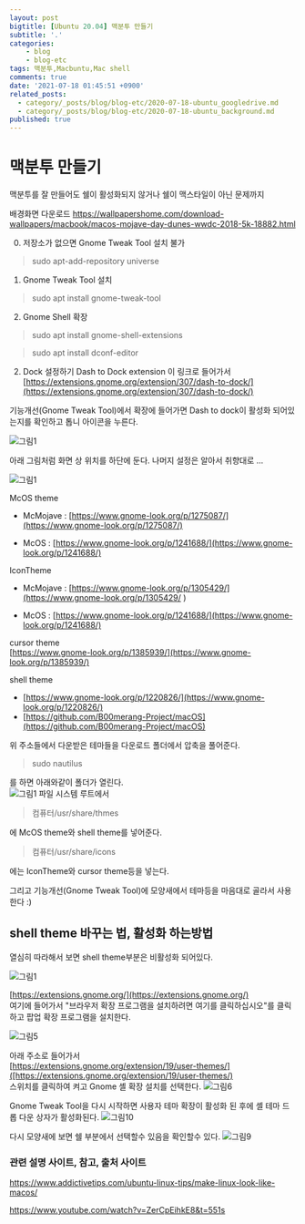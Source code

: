```yaml
---
layout: post
bigtitle: [Ubuntu 20.04] 맥분투 만들기
subtitle: '.'
categories:
    - blog
    - blog-etc
tags: 맥분투,Macbuntu,Mac shell
comments: true
date: '2021-07-18 01:45:51 +0900'
related_posts:
  - category/_posts/blog/blog-etc/2020-07-18-ubuntu_googledrive.md
  - category/_posts/blog/blog-etc/2020-07-18-ubuntu_background.md
published: true
---
```


# 맥분투 만들기

맥분투를 잘 만들어도 쉘이 활성화되지 않거나 쉘이 맥스타일이 아닌 문제까지

배경화면 다운로드
https://wallpapershome.com/download-wallpapers/macbook/macos-mojave-day-dunes-wwdc-2018-5k-18882.html

0. 저장소가 없으면 Gnome Tweak Tool 설치 불가
> sudo apt-add-repository universe


1. Gnome Tweak Tool 설치
> sudo apt install gnome-tweak-tool

2. Gnome Shell 확장
> sudo apt install gnome-shell-extensions

> sudo apt install dconf-editor

2. Dock 설정하기
Dash to Dock extension 이 링크로 들어가서
[https://extensions.gnome.org/extension/307/dash-to-dock/](https://extensions.gnome.org/extension/307/dash-to-dock/)

기능개선(Gnome Tweak Tool)에서 확장에 들어가면 Dash to dock이 활성화 되어있는지를 확인하고
톱니 아이콘을 누른다.

![그림1](/assets/img/Blog/Etc/macbuntu/6.PNG)

아래 그림처럼 화면 상 위치를 하단에 둔다. 나머지 설정은 알아서 취향대로 ...

![그림1](/assets/img/Blog/Etc/macbuntu/7.PNG)

McOS theme   
- McMojave : [https://www.gnome-look.org/p/1275087/](https://www.gnome-look.org/p/1275087/)

- McOS : [https://www.gnome-look.org/p/1241688/](https://www.gnome-look.org/p/1241688/)

IconTheme  
- McMojave : [https://www.gnome-look.org/p/1305429/](https://www.gnome-look.org/p/1305429/  )  

- McOS : [https://www.gnome-look.org/p/1241688/](https://www.gnome-look.org/p/1241688/)

cursor theme  
[https://www.gnome-look.org/p/1385939/](https://www.gnome-look.org/p/1385939/)

shell theme  
- [https://www.gnome-look.org/p/1220826/](https://www.gnome-look.org/p/1220826/)
- [https://github.com/B00merang-Project/macOS](https://github.com/B00merang-Project/macOS)

위 주소들에서 다운받은 테마들을 다운로드 폴더에서 압축을 풀어준다.

> sudo nautilus

를 하면 아래와같이 폴더가 열린다.  
![그림1](/assets/img/Blog/Etc/macbuntu/5.PNG)
파일 시스템 루트에서
> 컴퓨터/usr/share/thmes

에 McOS theme와 shell theme를 넣어준다.

> 컴퓨터/usr/share/icons

에는 IconTheme와 cursor theme등을 넣는다.

그리고 기능개선(Gnome Tweak Tool)에 모양새에서 테마등을 마음대로 골라서 사용한다 :)

## shell theme 바꾸는 법, 활성화 하는방법

열심히 따라해서 보면 shell theme부분은 비활성화 되어있다.

![그림1](/assets/img/Blog/Etc/macbuntu/1.jpg)

[https://extensions.gnome.org/](https://extensions.gnome.org/)  
여기에 들어가서 "브라우저 확장 프로그램을 설치하려면 여기를 클릭하십시오"를 클릭하고 팝업 확장 프로그램을 설치한다.

![그림5](/assets/img/Blog/Etc/macbuntu/5.jpg)

아래 주소로 들어가서   
[https://extensions.gnome.org/extension/19/user-themes/]([https://extensions.gnome.org/extension/19/user-themes/)  
스위치를 클릭하여 켜고 Gnome 셸 확장 설치를 선택한다.
![그림6](/assets/img/Blog/Etc/macbuntu/6.jpg)

 Gnome Tweak Tool을 다시 시작하면 사용자 테마 확장이 활성화 된 후에 셸 테마 드롭 다운 상자가 활성화된다.
![그림10](/assets/img/Blog/Etc/macbuntu/10.PNG)

다시 모양새에 보면 쉘 부분에서 선택할수 있음을 확인할수 있다.
![그림9](/assets/img/Blog/Etc/macbuntu/9.PNG)

### 관련 설명 사이트, 참고, 출처 사이트

https://www.addictivetips.com/ubuntu-linux-tips/make-linux-look-like-macos/

https://www.youtube.com/watch?v=ZerCpEihkE8&t=551s
